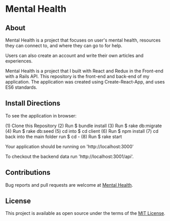 # Mental Health

## About

Mental Health is a project that focuses on user's mental health, resources they can connect to, and where they can go to for help.

 Users can also create an account and write their own articles and experiences. 

 Mental Health is a project that I built with React and Redux in the Front-end with a Rails API. This repository is the front-end and back-end of my application. The application was created using Create-React-App, and uses ES6 standards.

## Install Directions

To see the application in browser:

(1) Clone this Repository
(2) Run $ bundle install
(3) Run $ rake db:migrate
(4) Run $ rake db:seed
(5) cd into $ cd client
(6) Run $ npm install
(7) cd back into the main folder run $ cd -
(8) Run $ rake start

Your application should be running on 'http://localhost:3000'

To checkout the backend data run 'http://localhost:3001/api'.

## Contributions


Bug reports and pull requests are welcome at [Mental Health](https://github.com/sakhtar1/mentalhealth).

## License
This project is available as open source under the terms of the [MIT License](https://opensource.org/licenses/MIT).
